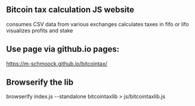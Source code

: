 ## Bitcoin tax calculation JS website

consumes CSV data from various exchanges
calculates taxes in fifo or lifo
visualizes profits and stake

## Use page via github.io pages:
https://m-schmoock.github.io/bitcointax/

## Browserify the lib

browserify index.js --standalone bitcointaxlib > js/bitcointaxlib.js
